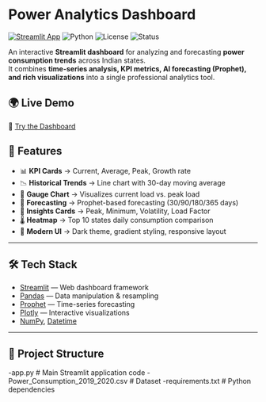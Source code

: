 # Power Analytics Dashboard

[![Streamlit App](https://img.shields.io/badge/Streamlit-Live%20App-brightgreen?logo=streamlit)](https://power-consumption-dashboard.streamlit.app/)
![Python](https://img.shields.io/badge/Python-3.9%2B-blue?logo=python)
![License](https://img.shields.io/badge/License-MIT-yellow.svg)
![Status](https://img.shields.io/badge/Status-Active-success)

An interactive **Streamlit dashboard** for analyzing and forecasting **power consumption trends** across Indian states.  
It combines **time-series analysis, KPI metrics, AI forecasting (Prophet), and rich visualizations** into a single professional analytics tool.


## 🌍 Live Demo
🔗 [Try the Dashboard](https://power-consumption-dashboard.streamlit.app/)



## 🚀 Features
- 📊 **KPI Cards** → Current, Average, Peak, Growth rate  
- 📉 **Historical Trends** → Line chart with 30-day moving average  
- 🔵 **Gauge Chart** → Visualizes current load vs. peak load  
- 🤖 **Forecasting** → Prophet-based forecasting (30/90/180/365 days)  
- 📑 **Insights Cards** → Peak, Minimum, Volatility, Load Factor  
- 🌡 **Heatmap** → Top 10 states daily consumption comparison  
- 🎨 **Modern UI** → Dark theme, gradient styling, responsive layout  

---

## 🛠 Tech Stack
- [Streamlit](https://streamlit.io/) — Web dashboard framework  
- [Pandas](https://pandas.pydata.org/) — Data manipulation & resampling  
- [Prophet](https://facebook.github.io/prophet/) — Time-series forecasting  
- [Plotly](https://plotly.com/) — Interactive visualizations  
- [NumPy](https://numpy.org/), [Datetime](https://docs.python.org/3/library/datetime.html)  

---

## 📂 Project Structure
-app.py # Main Streamlit application code
-Power_Consumption_2019_2020.csv # Dataset
-requirements.txt # Python dependencies
